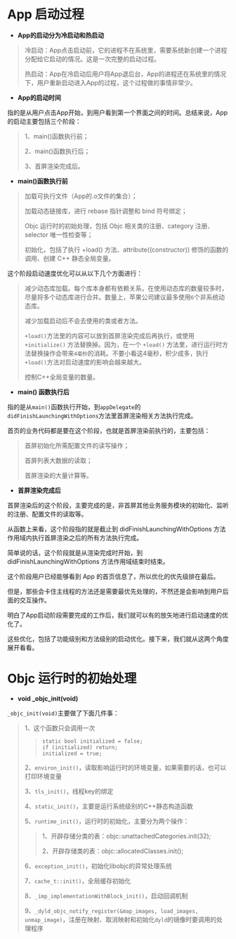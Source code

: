 # App 启动过程

* **App的启动分为冷启动和热启动**

> 冷启动：App点击启动前，它的进程不在系统里，需要系统新创建一个进程分配给它启动的情况。这是一次完整的启动过程。
> 
> 热启动：App在冷启动后用户将App退后台，App的进程还在系统里的情况下，用户重新启动进入App的过程，这个过程做的事情非常少。

* **App的启动时间**

指的是从用户点击App开始，到用户看到第一个界面之间的时间。总结来说，App的启动主要包括三个阶段：

> 1、main()函数执行前；
> 
> 2、main()函数执行后；
> 
> 3、首屏渲染完成后。

* **main()函数执行前**

> 加载可执行文件（App的.o文件的集合）；
> 
> 加载动态链接库，进行 rebase 指针调整和 bind 符号绑定；
> 
> Objc 运行时的初始处理，包括 Objc 相关类的注册、category 注册、selector 唯一性检查等；
> 
> 初始化，包括了执行 +load() 方法、attribute((constructor)) 修饰的函数的调用、创建 C++ 静态全局变量。

这个阶段启动速度优化可以从以下几个方面进行：

> 减少动态库加载。每个库本身都有依赖关系，在使用动态库的数量较多时，尽量将多个动态库进行合并。数量上，苹果公司建议最多使用`6`个非系统动态库。
> 
> 减少加载启动后不会去使用的类或者方法。
> 
> `+load()`方法里的内容可以放到首屏渲染完成后再执行，或使用 `+initialize()` 方法替换掉。因为，在一个 `+load()` 方法里，进行运行时方法替换操作会带来`4毫秒`的消耗。不要小看这4毫秒，积少成多，执行`+load()`方法对启动速度的影响会越来越大。
> 
> 控制C++全局变量的数量。

* **main() 函数执行后**

指的是从`main()`函数执行开始，到`appDelegate`的`didFinishLaunchingWithOptions`方法里首屏渲染相关方法执行完成。

首页的业务代码都是要在这个阶段，也就是首屏渲染前执行的，主要包括：

> 首屏初始化所需配置文件的读写操作；
> 
> 首屏列表大数据的读取；
> 
> 首屏渲染的大量计算等。

* **首屏渲染完成后**

首屏渲染后的这个阶段，主要完成的是，非首屏其他业务服务模块的初始化、监听的注册、配置文件的读取等。

从函数上来看，这个阶段指的就是截止到 didFinishLaunchingWithOptions 方法作用域内执行首屏渲染之后的所有方法执行完成。

简单说的话，这个阶段就是从渲染完成时开始，到 didFinishLaunchingWithOptions 方法作用域结束时结束。

这个阶段用户已经能够看到 App 的首页信息了，所以优化的优先级排在最后。

但是，那些会卡住主线程的方法还是需要最优先处理的，不然还是会影响到用户后面的交互操作。

明白了App启动阶段需要完成的工作后，我们就可以有的放矢地进行启动速度的优化了。

这些优化，包括了功能级别和方法级别的启动优化。接下来，我们就从这两个角度展开看看。

# Objc 运行时的初始处理

* **void _objc_init(void)**

`_objc_init(void)`主要做了下面几件事：

> 1、这个函数只会调用一次
>> ```
>> static bool initialized = false;
>> if (initialized) return;
>> initialized = true;
>> ```
> 2、`environ_init()`，读取影响运行时的环境变量，如果需要的话，也可以打印环境变量
> 
> 3、`tls_init()`，线程key的绑定
> 
> 4、`static_init()`，主要是运行系统级别的C++静态构造函数
> 
> 5、`runtime_init()`，运行时的初始化，主要分为两个操作：
> 
  >> 1、开辟存储分类的表：objc::unattachedCategories.init(32);
  >> 
  >> 2、开辟存储类的表：objc::allocatedClasses.init();
>
> 6、`exception_init()`，初始化libobjc的异常处理系统
> 
> 7、`cache_t::init()`，全局缓存初始化
> 
> 8、`_imp_implementationWithBlock_init()`，启动回调机制
> 
> 9、`_dyld_objc_notify_register(&map_images, load_images, unmap_image)`，注册在映射、取消映射和初始化`dyld`的镜像时要调用的处理程序
